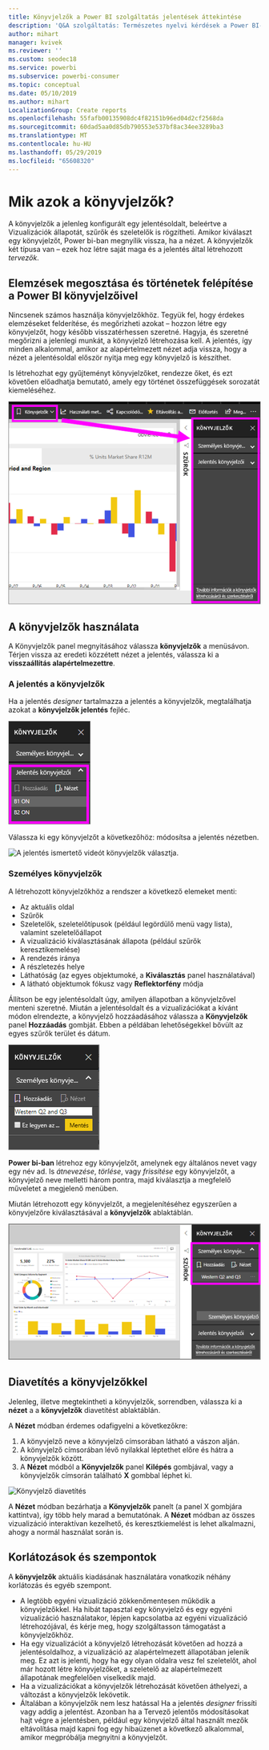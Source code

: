 ```yaml
---
title: Könyvjelzők a Power BI szolgáltatás jelentések áttekintése
description: 'Q&A szolgáltatás: Természetes nyelvi kérdések a Power BI-ban – Dokumentáció'
author: mihart
manager: kvivek
ms.reviewer: ''
ms.custom: seodec18
ms.service: powerbi
ms.subservice: powerbi-consumer
ms.topic: conceptual
ms.date: 05/10/2019
ms.author: mihart
LocalizationGroup: Create reports
ms.openlocfilehash: 55fafb00135908dc4f82151b96ed04d2cf2568da
ms.sourcegitcommit: 60dad5aa0d85db790553e537bf8ac34ee3289ba3
ms.translationtype: MT
ms.contentlocale: hu-HU
ms.lasthandoff: 05/29/2019
ms.locfileid: "65608320"
---
```

# <a name="what-are-bookmarks"></a>Mik azok a könyvjelzők?
A könyvjelzők a jelenleg konfigurált egy jelentésoldalt, beleértve a Vizualizációk állapotát, szűrők és szeletelők is rögzítheti. Amikor kiválaszt egy könyvjelzőt, Power bi-ban megnyílik vissza, ha a nézet. A könyvjelzők két típusa van – ezek hoz létre saját maga és a jelentés által létrehozott *tervezők*.

## <a name="use-bookmarks-to-share-insights-and-build-stories-in-power-bi"></a>Elemzések megosztása és történetek felépítése a Power BI könyvjelzőivel 
Nincsenek számos használja könyvjelzőkhöz. Tegyük fel, hogy érdekes elemzéseket felderítése, és megőrizheti azokat – hozzon létre egy könyvjelzőt, hogy később visszatérhessen szeretné. Hagyja, és szeretné megőrizni a jelenlegi munkát, a könyvjelző létrehozása kell. A jelentés, így minden alkalommal, amikor az alapértelmezett nézet adja vissza, hogy a nézet a jelentésoldal először nyitja meg egy könyvjelző is készíthet. 

Is létrehozhat egy gyűjteményt könyvjelzőket, rendezze őket, és ezt követően előadhatja bemutató, amely egy történet összefüggések sorozatát kiemeléséhez.  

![A Könyvjelzők panel megjelenítésének menüszalagról kiválasztásával.](media/end-user-bookmarks/power-bi-bookmarks-pane.png)

## <a name="using-bookmarks"></a>A könyvjelzők használata
A Könyvjelzők panel megnyitásához válassza **könyvjelzők** a menüsávon. Térjen vissza az eredeti közzétett nézet a jelentés, válassza ki a **visszaállítás alapértelmezettre**.

### <a name="report-bookmarks"></a>A jelentés a könyvjelzők
Ha a jelentés *designer* tartalmazza a jelentés a könyvjelzők, megtalálhatja azokat a **könyvjelzők jelentés** fejléc. 

![A jelentés a Könyvjelzők megjelenítése.](media/end-user-bookmarks/power-bi-report-bookmark.png)

Válassza ki egy könyvjelzőt a következőhöz: módosítsa a jelentés nézetben. 

![A jelentés ismertető videót könyvjelzők választja.](media/end-user-bookmarks/power-bi-bookmarks.gif)

### <a name="personal-bookmarks"></a>Személyes könyvjelzők

A létrehozott könyvjelzőkhöz a rendszer a következő elemeket menti:

* Az aktuális oldal
* Szűrők
* Szeletelők, szeletelőtípusok (például legördülő menü vagy lista), valamint szeletelőállapot
* A vizualizáció kiválasztásának állapota (például szűrők keresztikemelése)
* A rendezés iránya
* A részletezés helye
* Láthatóság (az egyes objektumoké, a **Kiválasztás** panel használatával)
* A látható objektumok fókusz vagy **Reflektorfény** módja

Állítson be egy jelentésoldalt úgy, amilyen állapotban a könyvjelzővel menteni szeretné. Miután a jelentésoldalt és a vizualizációkat a kívánt módon elrendezte, a könyvjelző hozzáadásához válassza a **Könyvjelzők** panel **Hozzáadás** gombját. Ebben a példában lehetőségekkel bővült az egyes szűrők terület és dátum. 

![Adja hozzá a személyes könyvjelzők.](media/end-user-bookmarks/power-bi-add-personal.png)

**Power bi-ban** létrehoz egy könyvjelzőt, amelynek egy általános nevet vagy egy név ad. Is *átnevezése*, *törlése*, vagy *frissítése* egy könyvjelzőt, a könyvjelző neve melletti három pontra, majd kiválasztja a megfelelő műveletet a megjelenő menüben.

Miután létrehozott egy könyvjelzőt, a megjelenítéséhez egyszerűen a könyvjelzőre kiválasztásával a **könyvjelzők** ablaktáblán. 

![Adja hozzá a személyes könyvjelzők.](media/end-user-bookmarks/power-bi-personal-bookmark.png)


<!--
## Arranging bookmarks
As you create bookmarks, you might find that the order in which you create them isn't necessarily the same order you'd like to present them to your audience. No problem, you can easily rearrange the order of bookmarks.

In the **Bookmarks** pane, simply drag-and-drop bookmarks to change their order, as shown in the following image. The yellow bar between bookmarks designates where the dragged bookmark will be placed.

![Change bookmark order by drag-and-drop](media/desktop-bookmarks/bookmarks_06.png)

The order of your bookmarks can become important when you use the **View** feature of bookmarks, as described in the next section. 

-->

## <a name="bookmarks-as-a-slide-show"></a>Diavetítés a könyvjelzőkkel
Jelenleg, illetve megtekintheti a könyvjelzők, sorrendben, válassza ki a **nézet** a a **könyvjelzők** diavetítést ablaktáblán.

A **Nézet** módban érdemes odafigyelni a következőkre:

1. A könyvjelző neve a könyvjelző címsorában látható a vászon alján.
2. A könyvjelző címsorában lévő nyilakkal léptethet előre és hátra a könyvjelzők között.
3. A **Nézet** módból a **Könyvjelzők** panel **Kilépés** gombjával, vagy a könyvjelzők címsorán található **X** gombbal léphet ki. 

![Könyvjelző diavetítés](media/end-user-bookmarks/power-bi-bookmark-slideshow.png)

A **Nézet** módban bezárhatja a **Könyvjelzők** panelt (a panel X gombjára kattintva), így több hely marad a bemutatónak. A **Nézet** módban az összes vizualizáció interaktívan kezelhető, és keresztkiemelést is lehet alkalmazni, ahogy a normál használat során is. 

<!--
## Visibility - using the Selection pane
With the release of bookmarks, the new **Selection** pane is also introduced. The **Selection** pane provides a list of all objects on the current page and allows you to select the object and specify whether a given object is visible. 

![Enable the Selection pane](media/desktop-bookmarks/bookmarks_08.png)

You can select an object using the **Selection** pane. Also, you can toggle whether the object is currently visible by clicking the eye icon to the right of the visual. 

![Selection pane](media/desktop-bookmarks/bookmarks_09.png)

When a bookmark is added, the visible status of each object is also saved based on its setting in the **Selection** pane. 

It's important to note that **slicers** continue to filter a report page, regardless of whether they are visible. As such, you can create many different bookmarks, with different slicer settings, and make a single report page appear very different (and highlight different insights) in various bookmarks.


## Bookmarks for shapes and images
You can also link shapes and images to bookmarks. With this feature, when you click on an object, it will show the bookmark associated with that object. This can be especially useful when working with buttons; you can learn more by reading the article about [using buttons in Power BI](desktop-buttons.md). 

To assign a bookmark to an object, select the object, then expand the **Action** section from the **Format Shape** pane, as shown in the following image.

![Add bookmark link to an object](media/desktop-bookmarks/bookmarks_10.png)

Once you turn the **Action** slider to **On** you can select whether the object is a back button, a bookmark, or a Q&A command. If you select bookmark, you can then select which of your bookmarks the object is linked to.

There are all sorts of interesting things you can do with object-linked bookmarking. You can create a visual table of contents on your report page, or you can provide different views (such as visual types) of the same information, just by clicking on an object.

When you are in editing mode you can use ctrl+click to follow the link, and when not in edit mode, simply click the object to follow the link. 


## Bookmark groups

Beginning with the August 2018 release of **Power BI Desktop**, you can create and use bookmark groups. A bookmark group is a collection of bookmarks that you specify, which can be shown and organized as a group. 

To create a bookmark group, hold down the CTRL key and select the bookmarks you want to include in the group, then click the ellipses beside any of the selected bookmarks, and select **Group** from the menu that appears.

![Create a bookmark group](media/desktop-bookmarks/bookmarks_15.png)

**Power BI Desktop** automatically names the group *Group 1*. Fortunately, you can just double-click on the name and rename it to whatever you want.

![Rename a bookmark group](media/desktop-bookmarks/bookmarks_16.png)

With any bookmark group, clicking on the bookmark group's name only expands or collapses the group of bookmarks, and does not represent a bookmark by itself. 

When using the **View** feature of bookmarks, the following applies:

* If the selected bookmark is in a group when you select **View** from bookmarks, only the bookmarks *in that group* are shown in the viewing session. 

* If the selected bookmark is not in a group, or is on the top level (such as the name of a bookmark group), then all bookmarks for the entire report are played, including bookmarks in any group. 

To ungroup bookmarks, just select any bookmark in a group, click the ellipses, and then select **Ungroup** from the menu that appears. 

![Ungroup a bookmark group](media/desktop-bookmarks/bookmarks_17.png)

Note that selecting **Ungroup** for any bookmark from a group takes all bookmarks out of the group (it deletes the group, but not the bookmarks themselves). So to remove a single bookmark from a group, you need to **Ungroup** any member from that group, which deletes the grouping, then select the members you want in the new group (using CTRL and clicking each bookmark), and select **Group** again. 
-->





## <a name="limitations-and-considerations"></a>Korlátozások és szempontok
A **könyvjelzők** aktuális kiadásának használatára vonatkozik néhány korlátozás és egyéb szempont.

* A legtöbb egyéni vizualizáció zökkenőmentesen működik a könyvjelzőkkel. Ha hibát tapasztal egy könyvjelző és egy egyéni vizualizáció használatakor, lépjen kapcsolatba az egyéni vizualizáció létrehozójával, és kérje meg, hogy szolgáltasson támogatást a könyvjelzőkhöz. 
* Ha egy vizualizációt a könyvjelző létrehozását követően ad hozzá a jelentésoldalhoz, a vizualizáció az alapértelmezett állapotában jelenik meg. Ez azt is jelenti, hogy ha egy olyan oldalra vesz fel szeletelőt, ahol már hozott létre könyvjelzőket, a szeletelő az alapértelmezett állapotának megfelelően viselkedik majd.
* Ha a vizualizációkat a könyvjelzők létrehozását követően áthelyezi, a változást a könyvjelzők lekövetik. 
* Általában a könyvjelzők nem lesz hatással Ha a jelentés *designer* frissíti vagy addig a jelentést. Azonban ha a Tervező jelentős módosításokat hajt végre a jelentésben, például egy könyvjelző által használt mezők eltávolítása majd kapni fog egy hibaüzenet a következő alkalommal, amikor megpróbálja megnyitni a könyvjelzőt. 

<!--
## Next steps
spotlight?
-->
